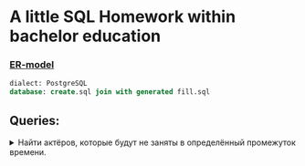 # A little SQL Homework within bachelor education

### [ER-model](https://raw.githubusercontent.com/frynet/TheatreManager/master/img/ER-model.svg)

```SQL
dialect: PostgreSQL
database: create.sql join with generated fill.sql
```

## Queries:

<details>
  <summary>Найти актёров, которые будут не заняты в определённый промежуток времени.</summary>
  
  ```SQL
    DROP VIEW IF EXISTS R3;
    DROP VIEW IF EXISTS R2;
    DROP VIEW IF EXISTS R1;
    DROP VIEW IF EXISTS R0;
  
    CREATE VIEW R0 AS
        SELECT id_spec, _date
        FROM repertoires
        WHERE _date > '2021-09-25' AND _date < '2021-11-25';
    CREATE VIEW R1 AS
        SELECT DISTINCT t1.id_spec, id_actor
        FROM R0 t1 JOIN spectacles_actors t2
        ON t1.id_spec = t2.id_spec;
    CREATE VIEW R2 AS
        SELECT id
        FROM actors
        WHERE id NOT IN (
            SELECT id_actor FROM R1
        );
    CREATE VIEW R3 AS
        SELECT t1.id, name
        FROM R2 t2 INNER JOIN actors t1
        ON t1.id = t2.id;
    SELECT * FROM R3;
  ```
  
  example output: 
  | id 	| name         	|
  |:--:	|--------------	|
  |  2 	| Петров       	|
  |  6 	| Соколов      	|
  |  9 	| Андреев      	|
  | 20 	| Егоров       	|
  | 21 	| Волков       	|
  | 25 	| Тимофеев     	|
  | 27 	| Афанасьев    	|
  | 32 	| Виноградов   	|
  | 33 	| Кузьмин      	|
  | 37 	| Герасимов    	|
  | 41 	| Романов      	|
  | 45 	| Беляев       	|
  | 51 	| Гусев        	|
  | 53 	| Киселёв      	|
  | 58 	| Кондратьев   	|
  | 65 	| Савельев     	|
  | 70 	| Сидоров      	|
  | 78 	| Игнатьев     	|
  | 79 	| Комаров      	|
  | 83 	| Голубев      	|
  | 84 	| Пономарёв    	|
  | 87 	| Кириллов     	|
  | 92 	| Троицкий     	|
  | 97 	| Константинов 	|
  | 98 	| Воронин      	|
</details>
